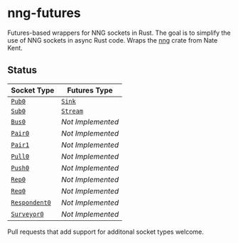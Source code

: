 # nng-futures

Futures-based wrappers for NNG sockets in Rust.
The goal is to simplify the use of NNG sockets in async Rust code.
Wraps the [nng](https://crates.io/crates/nng) crate from Nate Kent.

## Status

| Socket Type | Futures Type |
|-------------|--------------|
| [`Pub0`](https://docs.rs/nng/latest/nng/enum.Protocol.html#variant.Pub0) | [`Sink`](https://docs.rs/futures/latest/futures/sink/trait.Sink.html) |
| [`Sub0`](https://docs.rs/nng/latest/nng/enum.Protocol.html#variant.Sub0) | [`Stream`](https://docs.rs/futures/latest/futures/stream/trait.Stream.html) |
| [`Bus0`](https://docs.rs/nng/latest/nng/enum.Protocol.html#variant.Bus0) | _Not Implemented_ |
| [`Pair0`](https://docs.rs/nng/latest/nng/enum.Protocol.html#variant.Pair0) | _Not Implemented_ |
| [`Pair1`](https://docs.rs/nng/latest/nng/enum.Protocol.html#variant.Pair1) | _Not Implemented_ |
| [`Pull0`](https://docs.rs/nng/latest/nng/enum.Protocol.html#variant.Pull0) | _Not Implemented_ |
| [`Push0`](https://docs.rs/nng/latest/nng/enum.Protocol.html#variant.Push0) | _Not Implemented_ |
| [`Rep0`](https://docs.rs/nng/latest/nng/enum.Protocol.html#variant.Rep0) | _Not Implemented_ |
| [`Req0`](https://docs.rs/nng/latest/nng/enum.Protocol.html#variant.Req0) | _Not Implemented_ |
| [`Respondent0`](https://docs.rs/nng/latest/nng/enum.Protocol.html#variant.Respondent0) | _Not Implemented_ |
| [`Surveyor0`](https://docs.rs/nng/latest/nng/enum.Protocol.html#variant.Surveyor0) | _Not Implemented_ |

Pull requests that add support for additonal socket types welcome.